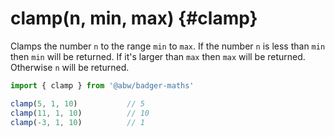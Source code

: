 # clamp(n, min, max) {#clamp}

Clamps the number `n` to the range `min` to `max`.  If the number `n` is
less than `min` then `min` will be returned.  If it's larger than `max`
then `max` will be returned.  Otherwise `n` will be returned.

```js
import { clamp } from '@abw/badger-maths'

clamp(5, 1, 10)           // 5
clamp(11, 1, 10)          // 10
clamp(-3, 1, 10)          // 1
```
